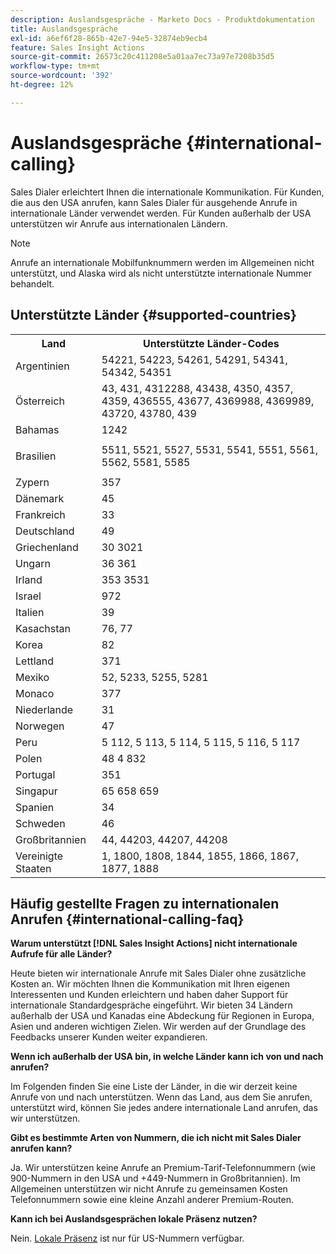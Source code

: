 ```yaml
---
description: Auslandsgespräche - Marketo Docs - Produktdokumentation
title: Auslandsgespräche
exl-id: a6ef6f28-865b-42e7-94e5-32874eb9ecb4
feature: Sales Insight Actions
source-git-commit: 26573c20c411208e5a01aa7ec73a97e7208b35d5
workflow-type: tm+mt
source-wordcount: '392'
ht-degree: 12%

---
```


# Auslandsgespräche {#international-calling}

Sales Dialer erleichtert Ihnen die internationale Kommunikation. Für Kunden, die aus den USA anrufen, kann Sales Dialer für ausgehende Anrufe in internationale Länder verwendet werden. Für Kunden außerhalb der USA unterstützen wir Anrufe aus internationalen Ländern.

>[!NOTE]
>
>Anrufe an internationale Mobilfunknummern werden im Allgemeinen nicht unterstützt, und Alaska wird als nicht unterstützte internationale Nummer behandelt.

## Unterstützte Länder {#supported-countries}

<table>
 <tbody>
  <tr>
   <th>Land</th>
   <th>Unterstützte Länder-Codes</th>
  </tr>
  <tr>
   <td colspan="1">Argentinien</td>
   <td colspan="1">54221, 54223, 54261, 54291, 54341, 54342, 54351</td>
  </tr>
  <tr>
   <td colspan="1">Österreich</td>
   <td colspan="1">43, 431, 4312288, 43438, 4350, 4357, 4359, 436555, 43677, 4369988, 4369989, 43720, 43780, 439</td>
  </tr>
  <tr>
   <td colspan="1">Bahamas</td>
   <td colspan="1">1242</td>
  </tr>
  <tr>
   <td><p>Brasilien</p></td>
   <td>5511, 5521, 5527, 5531, 5541, 5551, 5561, 5562, 5581, 5585</td>
  </tr>
  <tr>
   <td>Zypern </td>
   <td>357</td>
  </tr>
  <tr>
   <td colspan="1">Dänemark </td>
   <td colspan="1">45</td>
  </tr>
  <tr>
   <td colspan="1">Frankreich</td>
   <td colspan="1">33</td>
  </tr>
  <tr>
   <td>Deutschland</td>
   <td>49</td>
  </tr>
  <tr>
   <td>Griechenland </td>
   <td>30 3021</td>
  </tr>
  <tr>
   <td>Ungarn</td>
   <td>36 361</td>
  </tr>
  <tr>
   <td colspan="1">Irland </td>
   <td colspan="1">353 3531</td>
  </tr>
  <tr>
   <td>Israel</td>
   <td>972</td>
  </tr>
  <tr>
   <td colspan="1">Italien</td>
   <td colspan="1">39</td>
  </tr>
  <tr>
   <td colspan="1">Kasachstan </td>
   <td colspan="1">76, 77</td>
  </tr>
  <tr>
   <td colspan="1">Korea</td>
   <td colspan="1">82</td>
  </tr>
  <tr>
   <td colspan="1">Lettland </td>
   <td colspan="1">371</td>
  </tr>
  <tr>
   <td colspan="1">Mexiko</td>
   <td colspan="1">52, 5233, 5255, 5281</td>
  </tr>
  <tr>
   <td>Monaco</td>
   <td>377</td>
  </tr>
  <tr>
   <td>Niederlande </td>
   <td>31</td>
  </tr>
  <tr>
   <td colspan="1">Norwegen </td>
   <td colspan="1">47</td>
  </tr>
  <tr>
   <td colspan="1">Peru </td>
   <td colspan="1">5 112, 5 113, 5 114, 5 115, 5 116, 5 117</td>
  </tr>
  <tr>
   <td colspan="1">Polen </td>
   <td colspan="1">48 4 832</td>
  </tr>
  <tr>
   <td colspan="1">Portugal </td>
   <td colspan="1">351</td>
  </tr>
  <tr>
   <td colspan="1">Singapur </td>
   <td colspan="1">65 658 659</td>
  </tr>
  <tr>
   <td colspan="1">Spanien </td>
   <td colspan="1">34</td>
  </tr>
  <tr>
   <td colspan="1">Schweden </td>
   <td colspan="1">46</td>
  </tr>
  <tr>
   <td colspan="1">Großbritannien</td>
   <td colspan="1">44, 44203, 44207, 44208</td>
  </tr>
  <tr>
   <td>Vereinigte Staaten</td>
   <td>1, 1800, 1808, 1844, 1855, 1866, 1867, 1877, 1888</td>
  </tr>
 </tbody>
</table>

## Häufig gestellte Fragen zu internationalen Anrufen {#international-calling-faq}

**Warum unterstützt [!DNL Sales Insight Actions] nicht internationale Aufrufe für alle Länder?**

Heute bieten wir internationale Anrufe mit Sales Dialer ohne zusätzliche Kosten an. Wir möchten Ihnen die Kommunikation mit Ihren eigenen Interessenten und Kunden erleichtern und haben daher Support für internationale Standardgespräche eingeführt. Wir bieten 34 Ländern außerhalb der USA und Kanadas eine Abdeckung für Regionen in Europa, Asien und anderen wichtigen Zielen. Wir werden auf der Grundlage des Feedbacks unserer Kunden weiter expandieren.

**Wenn ich außerhalb der USA bin, in welche Länder kann ich von und nach anrufen?**

Im Folgenden finden Sie eine Liste der Länder, in die wir derzeit keine Anrufe von und nach unterstützen. Wenn das Land, aus dem Sie anrufen, unterstützt wird, können Sie jedes andere internationale Land anrufen, das wir unterstützen.

**Gibt es bestimmte Arten von Nummern, die ich nicht mit Sales Dialer anrufen kann?**

Ja. Wir unterstützen keine Anrufe an Premium-Tarif-Telefonnummern (wie 900-Nummern in den USA und +449-Nummern in Großbritannien). Im Allgemeinen unterstützen wir nicht Anrufe zu gemeinsamen Kosten Telefonnummern sowie eine kleine Anzahl anderer Premium-Routen.

**Kann ich bei Auslandsgesprächen lokale Präsenz nutzen?**

Nein. [Lokale Präsenz](/help/marketo/product-docs/marketo-sales-insight/actions/phone/local-presence.md) ist nur für US-Nummern verfügbar.
